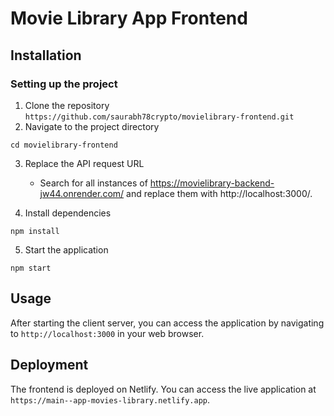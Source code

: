 # Movie Library App Frontend

## Installation

### Setting up the project

1. Clone the repository
``
https://github.com/saurabh78crypto/movielibrary-frontend.git
``
2. Navigate to the project directory
```
cd movielibrary-frontend
```
3. Replace the API request URL
    - Search for all instances of https://movielibrary-backend-jw44.onrender.com/ and replace them with http://localhost:3000/.

4. Install dependencies
```
npm install
```
5. Start the application
```
npm start
```

## Usage

After starting the client server, you can access the application by navigating to `http://localhost:3000` in your web browser.

## Deployment

The frontend is deployed on Netlify. You can access the live application at `https://main--app-movies-library.netlify.app`.